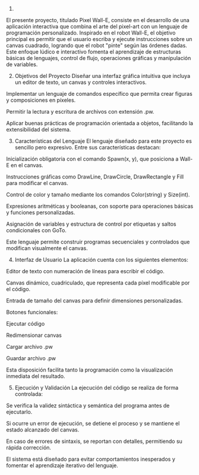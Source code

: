 1. 
El presente proyecto, titulado Pixel Wall-E, consiste en el desarrollo de una aplicación interactiva que combina el arte del pixel-art con un lenguaje de programación personalizado. Inspirado en el robot Wall-E, el objetivo principal es permitir que el usuario escriba y ejecute instrucciones sobre un canvas cuadrado, logrando que el robot "pinte" según las órdenes dadas. Este enfoque lúdico e interactivo fomenta el aprendizaje de estructuras básicas de lenguajes, control de flujo, operaciones gráficas y manipulación de variables.

2. Objetivos del Proyecto
Diseñar una interfaz gráfica intuitiva que incluya un editor de texto, un canvas y controles interactivos.

Implementar un lenguaje de comandos específico que permita crear figuras y composiciones en píxeles.

Permitir la lectura y escritura de archivos con extensión .pw.

Aplicar buenas prácticas de programación orientada a objetos, facilitando la extensibilidad del sistema.

3. Características del Lenguaje
El lenguaje diseñado para este proyecto es sencillo pero expresivo. Entre sus características destacan:

Inicialización obligatoria con el comando Spawn(x, y), que posiciona a Wall-E en el canvas.

Instrucciones gráficas como DrawLine, DrawCircle, DrawRectangle y Fill para modificar el canvas.

Control de color y tamaño mediante los comandos Color(string) y Size(int).

Expresiones aritméticas y booleanas, con soporte para operaciones básicas y funciones personalizadas.

Asignación de variables y estructura de control por etiquetas y saltos condicionales con GoTo.

Este lenguaje permite construir programas secuenciales y controlados que modifican visualmente el canvas.

4. Interfaz de Usuario
La aplicación cuenta con los siguientes elementos:

Editor de texto con numeración de líneas para escribir el código.

Canvas dinámico, cuadriculado, que representa cada píxel modificable por el código.

Entrada de tamaño del canvas para definir dimensiones personalizadas.

Botones funcionales:

Ejecutar código

Redimensionar canvas

Cargar archivo .pw

Guardar archivo .pw

Esta disposición facilita tanto la programación como la visualización inmediata del resultado.

5. Ejecución y Validación
La ejecución del código se realiza de forma controlada:

Se verifica la validez sintáctica y semántica del programa antes de ejecutarlo.

Si ocurre un error de ejecución, se detiene el proceso y se mantiene el estado alcanzado del canvas.

En caso de errores de sintaxis, se reportan con detalles, permitiendo su rápida corrección.

El sistema está diseñado para evitar comportamientos inesperados y fomentar el aprendizaje iterativo del lenguaje.